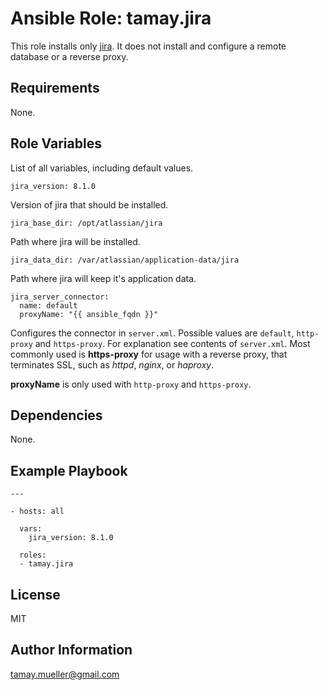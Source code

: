 Ansible Role: tamay.jira
=========

This role installs only [jira](https://www.atlassian.com/software/jira). It does not install and configure a remote database or a reverse proxy. 

Requirements
------------

None.

Role Variables
--------------

List of all variables, including default values.
    
    jira_version: 8.1.0
    
Version of jira that should be installed.
    
    jira_base_dir: /opt/atlassian/jira

Path where jira will be installed.

    jira_data_dir: /var/atlassian/application-data/jira

Path where jira will keep it's application data.

    jira_server_connector:
      name: default
      proxyName: "{{ ansible_fqdn }}"

Configures the connector in ```server.xml```. Possible values are ```default```, ```http-proxy``` and ```https-proxy```. For explanation see contents of ```server.xml```.
Most commonly used is **https-proxy** for usage with a reverse proxy, that terminates SSL, such as *httpd*, *nginx*, or *haproxy*.

**proxyName** is only used with ```http-proxy``` and ```https-proxy```.

Dependencies
------------

None.

Example Playbook
----------------

    ---
    
    - hosts: all
    
      vars:
        jira_version: 8.1.0
    
      roles:
      - tamay.jira

License
-------

MIT

Author Information
------------------

tamay.mueller@gmail.com